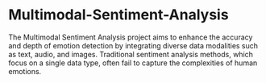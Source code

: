 # Multimodal-Sentiment-Analysis
The Multimodal Sentiment Analysis project aims to enhance the accuracy and depth of emotion detection by integrating diverse data modalities such as text, audio, and images. Traditional sentiment analysis methods, which focus on a single data type, often fail to capture the complexities of human emotions. 
